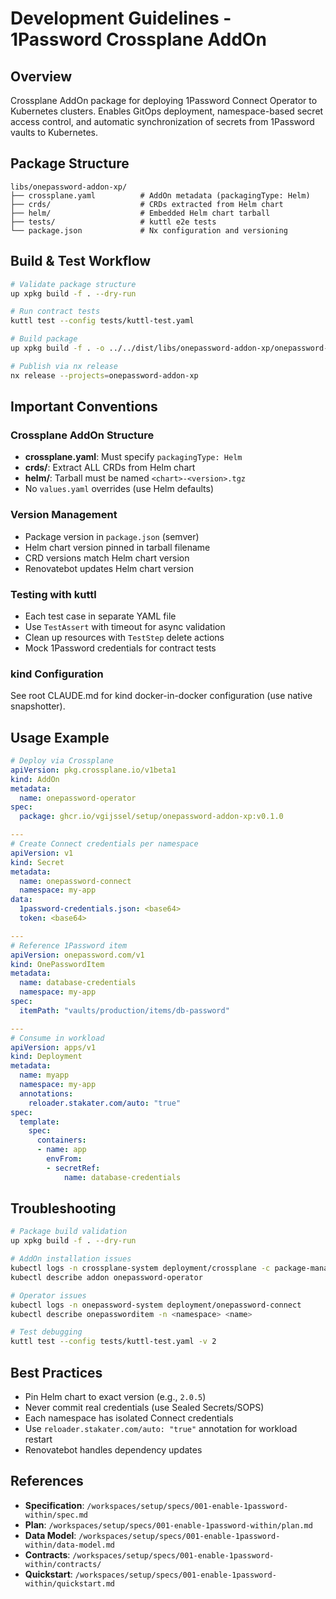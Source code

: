 # Development Guidelines - 1Password Crossplane AddOn

## Overview

Crossplane AddOn package for deploying 1Password Connect Operator to Kubernetes clusters. Enables GitOps deployment, namespace-based secret access control, and automatic synchronization of secrets from 1Password vaults to Kubernetes.

## Package Structure

```
libs/onepassword-addon-xp/
├── crossplane.yaml          # AddOn metadata (packagingType: Helm)
├── crds/                    # CRDs extracted from Helm chart
├── helm/                    # Embedded Helm chart tarball
├── tests/                   # kuttl e2e tests
└── package.json             # Nx configuration and versioning
```

## Build & Test Workflow

```bash
# Validate package structure
up xpkg build -f . --dry-run

# Run contract tests
kuttl test --config tests/kuttl-test.yaml

# Build package
up xpkg build -f . -o ../../dist/libs/onepassword-addon-xp/onepassword-addon-xp.xpkg

# Publish via nx release
nx release --projects=onepassword-addon-xp
```

## Important Conventions

### Crossplane AddOn Structure
- **crossplane.yaml**: Must specify `packagingType: Helm`
- **crds/**: Extract ALL CRDs from Helm chart
- **helm/**: Tarball must be named `<chart>-<version>.tgz`
- No `values.yaml` overrides (use Helm defaults)

### Version Management
- Package version in `package.json` (semver)
- Helm chart version pinned in tarball filename
- CRD versions match Helm chart version
- Renovatebot updates Helm chart version

### Testing with kuttl
- Each test case in separate YAML file
- Use `TestAssert` with timeout for async validation
- Clean up resources with `TestStep` delete actions
- Mock 1Password credentials for contract tests

### kind Configuration
See root CLAUDE.md for kind docker-in-docker configuration (use native snapshotter).

## Usage Example

```yaml
# Deploy via Crossplane
apiVersion: pkg.crossplane.io/v1beta1
kind: AddOn
metadata:
  name: onepassword-operator
spec:
  package: ghcr.io/vgijssel/setup/onepassword-addon-xp:v0.1.0

---
# Create Connect credentials per namespace
apiVersion: v1
kind: Secret
metadata:
  name: onepassword-connect
  namespace: my-app
data:
  1password-credentials.json: <base64>
  token: <base64>

---
# Reference 1Password item
apiVersion: onepassword.com/v1
kind: OnePasswordItem
metadata:
  name: database-credentials
  namespace: my-app
spec:
  itemPath: "vaults/production/items/db-password"

---
# Consume in workload
apiVersion: apps/v1
kind: Deployment
metadata:
  name: myapp
  namespace: my-app
  annotations:
    reloader.stakater.com/auto: "true"
spec:
  template:
    spec:
      containers:
      - name: app
        envFrom:
        - secretRef:
            name: database-credentials
```

## Troubleshooting

```bash
# Package build validation
up xpkg build -f . --dry-run

# AddOn installation issues
kubectl logs -n crossplane-system deployment/crossplane -c package-manager
kubectl describe addon onepassword-operator

# Operator issues
kubectl logs -n onepassword-system deployment/onepassword-connect
kubectl describe onepassworditem -n <namespace> <name>

# Test debugging
kuttl test --config tests/kuttl-test.yaml -v 2
```

## Best Practices

- Pin Helm chart to exact version (e.g., `2.0.5`)
- Never commit real credentials (use Sealed Secrets/SOPS)
- Each namespace has isolated Connect credentials
- Use `reloader.stakater.com/auto: "true"` annotation for workload restart
- Renovatebot handles dependency updates

## References

- **Specification**: `/workspaces/setup/specs/001-enable-1password-within/spec.md`
- **Plan**: `/workspaces/setup/specs/001-enable-1password-within/plan.md`
- **Data Model**: `/workspaces/setup/specs/001-enable-1password-within/data-model.md`
- **Contracts**: `/workspaces/setup/specs/001-enable-1password-within/contracts/`
- **Quickstart**: `/workspaces/setup/specs/001-enable-1password-within/quickstart.md`
